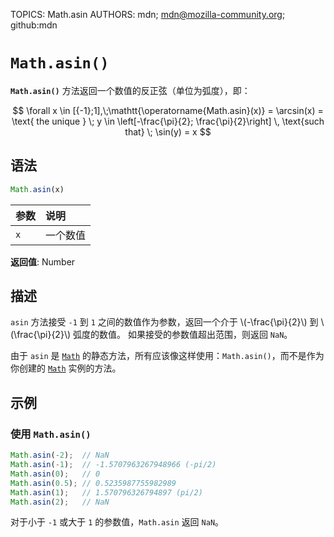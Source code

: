 TOPICS: Math.asin
AUTHORS: mdn; mdn@mozilla-community.org; github:mdn

# `Math.asin()`

**`Math.asin()`** 方法返回一个数值的反正弦（单位为弧度），即：

$$
\forall x \in [{-1};1],\;\mathtt{\operatorname{Math.asin}(x)} = \arcsin(x) = \text{ the unique } \;
y \in \left[-\frac{\pi}{2}; \frac{\pi}{2}\right] \, \text{such that} \; \sin(y) = x
$$

## 语法

```javascript
Math.asin(x)
```

| 参数 | 说明 |
| :-- | :-- |
| `x` | 一个数值 |

**返回值**: Number

## 描述

`asin` 方法接受 `-1` 到 `1` 之间的数值作为参数，返回一个介于 \\(-\frac{\pi}{2}\\)  到  \\(\frac{\pi}{2}\\)  弧度的数值。
如果接受的参数值超出范围，则返回 `NaN`。

由于 `asin` 是 [`Math`](/zh-hans/webfrontend/Math) 的静态方法，所有应该像这样使用：`Math.asin()`，而不是作为你创建的
[`Math`](/zh-hans/webfrontend/Math)  实例的方法。

## 示例

### 使用 `Math.asin()`

```javascript
Math.asin(-2);  // NaN
Math.asin(-1);  // -1.5707963267948966 (-pi/2)
Math.asin(0);   // 0
Math.asin(0.5); // 0.5235987755982989
Math.asin(1);   // 1.570796326794897 (pi/2)
Math.asin(2);   // NaN
```

对于小于 `-1` 或大于 `1` 的参数值，`Math.asin` 返回 `NaN`。
